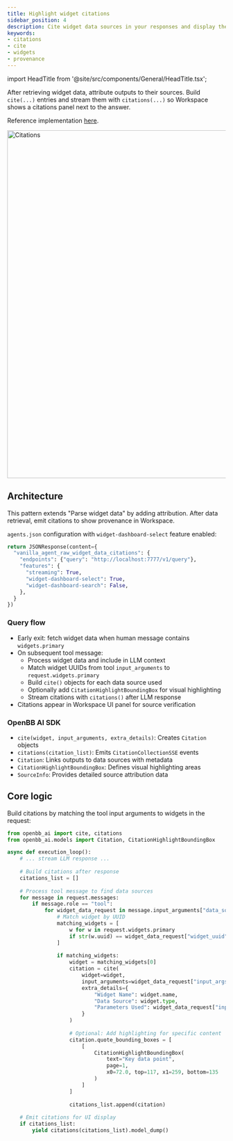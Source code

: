 ```yaml
---
title: Highlight widget citations
sidebar_position: 4
description: Cite widget data sources in your responses and display them in Workspace
keywords:
- citations
- cite
- widgets
- provenance
---
```


import HeadTitle from '@site/src/components/General/HeadTitle.tsx';

<HeadTitle title="AI Features — Highlight widget citations | OpenBB Workspace Docs" />

After retrieving widget data, attribute outputs to their sources. Build `cite(...)` entries and stream them with `citations(...)` so Workspace shows a citations panel next to the answer.

Reference implementation [here](https://github.com/OpenBB-finance/agents-for-openbb/tree/main/32-vanilla-agent-raw-widget-data-citations/vanilla_agent_raw_context_citations/main.py).

<img className="pro-border-gradient" width="800" alt="Citations" src="https://openbb-cms.directus.app/assets/0af85f66-b91f-476d-a231-973442a29957.png" />

## Architecture

This pattern extends "Parse widget data" by adding attribution. After data retrieval, emit citations to show provenance in Workspace.

`agents.json` configuration with `widget-dashboard-select` feature enabled:

```python
return JSONResponse(content={
  "vanilla_agent_raw_widget_data_citations": {
    "endpoints": {"query": "http://localhost:7777/v1/query"},
    "features": {
      "streaming": True,
      "widget-dashboard-select": True,
      "widget-dashboard-search": False,
    },
  }
})
```

### Query flow
- Early exit: fetch widget data when human message contains `widgets.primary`
- On subsequent tool message:
  - Process widget data and include in LLM context
  - Match widget UUIDs from tool `input_arguments` to `request.widgets.primary`
  - Build `cite()` objects for each data source used
  - Optionally add `CitationHighlightBoundingBox` for visual highlighting
  - Stream citations with `citations()` after LLM response
- Citations appear in Workspace UI panel for source verification

### OpenBB AI SDK
- `cite(widget, input_arguments, extra_details)`: Creates `Citation` objects
- `citations(citation_list)`: Emits `CitationCollectionSSE` events
- `Citation`: Links outputs to data sources with metadata
- `CitationHighlightBoundingBox`: Defines visual highlighting areas
- `SourceInfo`: Provides detailed source attribution data

## Core logic

Build citations by matching the tool input arguments to widgets in the request:

```python
from openbb_ai import cite, citations
from openbb_ai.models import Citation, CitationHighlightBoundingBox

async def execution_loop():
    # ... stream LLM response ...
    
    # Build citations after response
    citations_list = []
    
    # Process tool message to find data sources
    for message in request.messages:
        if message.role == "tool":
            for widget_data_request in message.input_arguments["data_sources"]:
                # Match widget by UUID
                matching_widgets = [
                    w for w in request.widgets.primary 
                    if str(w.uuid) == widget_data_request["widget_uuid"]
                ]
                
                if matching_widgets:
                    widget = matching_widgets[0]
                    citation = cite(
                        widget=widget,
                        input_arguments=widget_data_request["input_args"],
                        extra_details={
                            "Widget Name": widget.name,
                            "Data Source": widget.type,
                            "Parameters Used": widget_data_request["input_args"]
                        }
                    )
                    
                    # Optional: Add highlighting for specific content
                    citation.quote_bounding_boxes = [
                        [
                            CitationHighlightBoundingBox(
                                text="Key data point",
                                page=1,
                                x0=72.0, top=117, x1=259, bottom=135
                            )
                        ]
                    ]
                    
                    citations_list.append(citation)
    
    # Emit citations for UI display
    if citations_list:
        yield citations(citations_list).model_dump()
```
